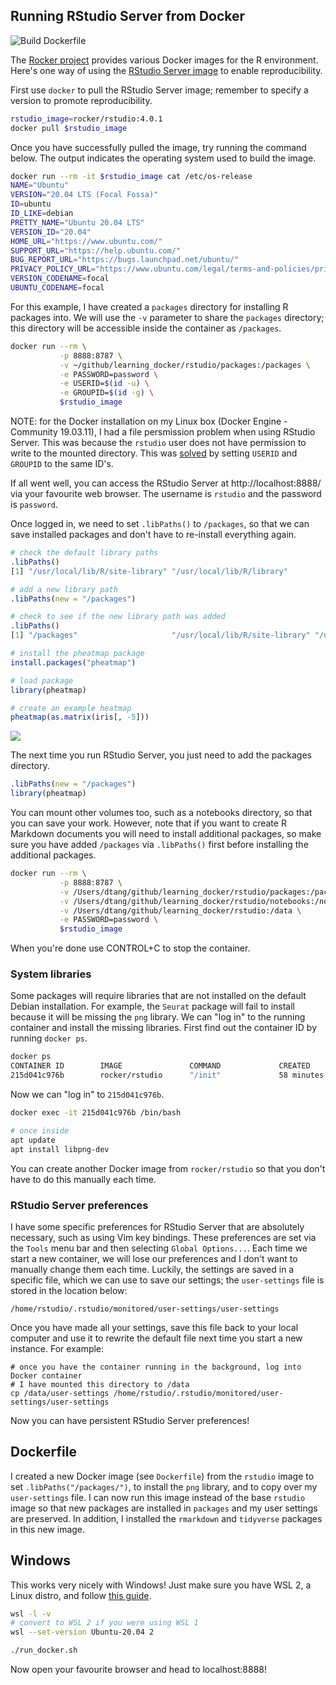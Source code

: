 ## Running RStudio Server from Docker

![Build Dockerfile](https://github.com/davetang/learning_docker/actions/workflows/build_rstudio.yml/badge.svg)

The [Rocker project](https://www.rocker-project.org/) provides various Docker images for the R environment. Here's one way of using the [RStudio Server image](https://hub.docker.com/r/rocker/rstudio/) to enable reproducibility.

First use `docker` to pull the RStudio Server image; remember to specify a version to promote reproducibility.

```bash
rstudio_image=rocker/rstudio:4.0.1
docker pull $rstudio_image
```

Once you have successfully pulled the image, try running the command below. The output indicates the operating system used to build the image.

```bash
docker run --rm -it $rstudio_image cat /etc/os-release
NAME="Ubuntu"
VERSION="20.04 LTS (Focal Fossa)"
ID=ubuntu
ID_LIKE=debian
PRETTY_NAME="Ubuntu 20.04 LTS"
VERSION_ID="20.04"
HOME_URL="https://www.ubuntu.com/"
SUPPORT_URL="https://help.ubuntu.com/"
BUG_REPORT_URL="https://bugs.launchpad.net/ubuntu/"
PRIVACY_POLICY_URL="https://www.ubuntu.com/legal/terms-and-policies/privacy-policy"
VERSION_CODENAME=focal
UBUNTU_CODENAME=focal
```

For this example, I have created a `packages` directory for installing R packages into. We will use the `-v` parameter to share the `packages` directory; this directory will be accessible inside the container as `/packages`.

```bash
docker run --rm \
           -p 8888:8787 \
           -v ~/github/learning_docker/rstudio/packages:/packages \
           -e PASSWORD=password \
           -e USERID=$(id -u) \
           -e GROUPID=$(id -g) \
           $rstudio_image
```

NOTE: for the Docker installation on my Linux box (Docker Engine - Community 19.03.11), I had a file persmission problem when using RStudio Server. This was because the `rstudio` user does not have permission to write to the mounted directory. This was [solved](https://github.com/rocker-org/rocker/issues/324#issuecomment-454715753) by setting `USERID` and `GROUPID` to the same ID's.

If all went well, you can access the RStudio Server at http://localhost:8888/ via your favourite web browser. The username is `rstudio` and the password is `password`.

Once logged in, we need to set `.libPaths()` to `/packages`, so that we can save installed packages and don't have to re-install everything again.

```r
# check the default library paths
.libPaths()
[1] "/usr/local/lib/R/site-library" "/usr/local/lib/R/library"

# add a new library path
.libPaths(new = "/packages")

# check to see if the new library path was added
.libPaths()
[1] "/packages"                     "/usr/local/lib/R/site-library" "/usr/local/lib/R/library"

# install the pheatmap package
install.packages("pheatmap")

# load package
library(pheatmap)

# create an example heatmap
pheatmap(as.matrix(iris[, -5]))
```

![](iris.png)

The next time you run RStudio Server, you just need to add the packages directory.

```r
.libPaths(new = "/packages")
library(pheatmap)
```

You can mount other volumes too, such as a notebooks directory, so that you can save your work. However, note that if you want to create R Markdown documents you will need to install additional packages, so make sure you have added `/packages` via `.libPaths()` first before installing the additional packages.

```bash
docker run --rm \
           -p 8888:8787 \
           -v /Users/dtang/github/learning_docker/rstudio/packages:/packages \
           -v /Users/dtang/github/learning_docker/rstudio/notebooks:/notebooks \
           -v /Users/dtang/github/learning_docker/rstudio:/data \
           -e PASSWORD=password \
           $rstudio_image
```

When you're done use CONTROL+C to stop the container.

### System libraries

Some packages will require libraries that are not installed on the default Debian installation. For example, the `Seurat` package will fail to install because it will be missing the `png` library. We can "log in" to the running container and install the missing libraries. First find out the container ID by running `docker ps`.

```bash
docker ps 
CONTAINER ID        IMAGE               COMMAND             CREATED             STATUS              PORTS                    NAMES
215d041c976b        rocker/rstudio      "/init"             58 minutes ago      Up 58 minutes       0.0.0.0:8888->8787/tcp   interesting_turing
```

Now we can "log in" to `215d041c976b`.

```bash
docker exec -it 215d041c976b /bin/bash

# once inside
apt update
apt install libpng-dev
```

You can create another Docker image from `rocker/rstudio` so that you don't have to do this manually each time.

### RStudio Server preferences

I have some specific preferences for RStudio Server that are absolutely necessary, such as using Vim key bindings. These preferences are set via the `Tools` menu bar and then selecting `Global Options...`. Each time we start a new container, we will lose our preferences and I don't want to manually change them each time. Luckily, the settings are saved in a specific file, which we can use to save our settings; the `user-settings` file is stored in the location below:

```
/home/rstudio/.rstudio/monitored/user-settings/user-settings
```

Once you have made all your settings, save this file back to your local computer and use it to rewrite the default file next time you start a new instance. For example:

```
# once you have the container running in the background, log into Docker container
# I have mounted this directory to /data
cp /data/user-settings /home/rstudio/.rstudio/monitored/user-settings/user-settings
```

Now you can have persistent RStudio Server preferences!

## Dockerfile

I created a new Docker image (see `Dockerfile`) from the `rstudio` image to set `.libPaths("/packages/")`, to install the `png` library, and to copy over my `user-settings` file. I can now run this image instead of the base `rstudio` image so that new packages are installed in `packages` and my user settings are preserved. In addition, I installed the `rmarkdown` and `tidyverse` packages in this new image.

## Windows

This works very nicely with Windows! Just make sure you have WSL 2, a Linux distro, and follow [this guide](https://docs.docker.com/docker-for-windows/wsl/).

```bash
wsl -l -v
# convert to WSL 2 if you were using WSL 1
wsl --set-version Ubuntu-20.04 2

./run_docker.sh
```

Now open your favourite browser and head to localhost:8888!

